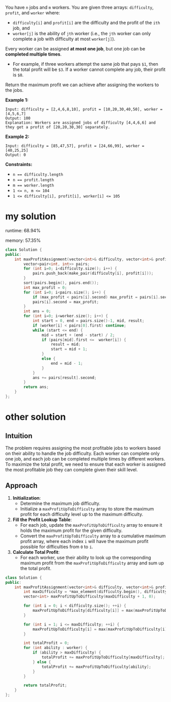 You have `n` jobs and `m` workers. You are given three arrays: `difficulty`, `profit`, and `worker` where:

- `difficulty[i]` and `profit[i]` are the difficulty and the profit of the `ith` job, and
- `worker[j]` is the ability of `jth` worker (i.e., the `jth` worker can only complete a job with difficulty at most `worker[j]`).

Every worker can be assigned **at most one job**, but one job can be **completed multiple times**.

- For example, if three workers attempt the same job that pays `$1`, then the total profit will be `$3`. If a worker cannot complete any job, their profit is `$0`.

Return the maximum profit we can achieve after assigning the workers to the jobs.

 

**Example 1:**

```
Input: difficulty = [2,4,6,8,10], profit = [10,20,30,40,50], worker = [4,5,6,7]
Output: 100
Explanation: Workers are assigned jobs of difficulty [4,4,6,6] and they get a profit of [20,20,30,30] separately.
```

**Example 2:**

```
Input: difficulty = [85,47,57], profit = [24,66,99], worker = [40,25,25]
Output: 0
```

 

**Constraints:**

- `n == difficulty.length`
- `n == profit.length`
- `m == worker.length`
- `1 <= n, m <= 104`
- `1 <= difficulty[i], profit[i], worker[i] <= 105`

# my solution

runtime: 68.94%

memory: 57.35%

```cpp
class Solution {
public:
    int maxProfitAssignment(vector<int>& difficulty, vector<int>& profit, vector<int>& worker) {
        vector<pair<int, int>> pairs;
        for (int i=0; i<difficulty.size(); i++) {
            pairs.push_back(make_pair(difficulty[i], profit[i]));
        }
        sort(pairs.begin(), pairs.end());
        int max_profit = 0;
        for (int i=0; i<pairs.size(); i++) {
            if (max_profit < pairs[i].second) max_profit = pairs[i].second;
            pairs[i].second = max_profit;
        }
        int ans = 0;
        for (int i=0; i<worker.size(); i++) {
            int start = 0, end = pairs.size()-1, mid, result;
            if (worker[i] < pairs[0].first) continue;
            while (start <= end) {
                mid = start + (end - start) / 2;
                if (pairs[mid].first <=  worker[i]) {
                    result = mid;
                    start = mid + 1;
                }
                else {
                    end = mid - 1;
                }
            }
            ans += pairs[result].second;
        }
        return ans;
    }
};
```

# other solution

## Intuition

The problem requires assigning the most profitable jobs to workers based on their ability to handle the job difficulty. Each worker can complete only one job, and each job can be completed multiple times by different workers. To maximize the total profit, we need to ensure that each worker is assigned the most profitable job they can complete given their skill level.

## Approach

1. **Initialization**:
   - Determine the maximum job difficulty.
   - Initialize a `maxProfitUpToDifficulty` array to store the maximum profit for each difficulty level up to the maximum difficulty.
2. **Fill the Profit Lookup Table**:
   - For each job, update the `maxProfitUpToDifficulty` array to ensure it holds the maximum profit for the given difficulty.
   - Convert the `maxProfitUpToDifficulty` array to a cumulative maximum profit array, where each index `i` will have the maximum profit possible for difficulties from `0` to `i`.
3. **Calculate Total Profit**:
   - For each worker, use their ability to look up the corresponding maximum profit from the `maxProfitUpToDifficulty` array and sum up the total profit.

```cpp
class Solution {
public:
    int maxProfitAssignment(vector<int>& difficulty, vector<int>& profit, vector<int>& worker) {
        int maxDifficulty = *max_element(difficulty.begin(), difficulty.end());
        vector<int> maxProfitUpToDifficulty(maxDifficulty + 1, 0);

        for (int i = 0; i < difficulty.size(); ++i) {
            maxProfitUpToDifficulty[difficulty[i]] = max(maxProfitUpToDifficulty[difficulty[i]], profit[i]);
        }

        for (int i = 1; i <= maxDifficulty; ++i) {
            maxProfitUpToDifficulty[i] = max(maxProfitUpToDifficulty[i], maxProfitUpToDifficulty[i - 1]);
        }

        int totalProfit = 0;
        for (int ability : worker) {
            if (ability > maxDifficulty) {
                totalProfit += maxProfitUpToDifficulty[maxDifficulty];
            } else {
                totalProfit += maxProfitUpToDifficulty[ability];
            }
        }

        return totalProfit;
    }
};
```